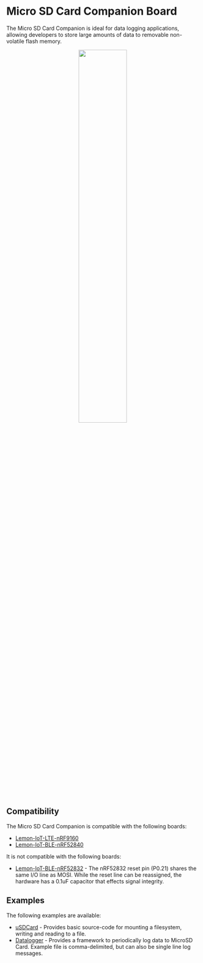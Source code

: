 # Micro SD Card Companion Board

The Micro SD Card Companion is ideal for data logging applications, allowing developers to store large amounts of data to removable non-volatile flash memory.

<P ALIGN="CENTER"><IMG SRC="https://lemon-iot.com/wp-content/uploads/2023/03/Lemon-IoT-uSD-diagram.jpeg" width=50% height=50%></P>

## Compatibility

The Micro SD Card Companion is compatible with the following boards:
* [Lemon-IoT-LTE-nRF9160](https://github.com/aaron-mohtar-co/Lemon-IoT-LTE-nRF9160)
* [Lemon-IoT-BLE-nRF52840](https://github.com/aaron-mohtar-co/Lemon-IoT-BLE-nRF52840)

It is not compatible with the following boards:
  
* [Lemon-IoT-BLE-nRF52832](https://github.com/aaron-mohtar-co/Lemon-IoT-BLE-nRF52832) - The nRF52832 reset pin (P0.21) shares the same I/O line as MOSI. While the reset line can be reassigned, the hardware has a 0.1uF capacitor that effects signal integrity.
  
## Examples

The following examples are available:
* [uSDCard](https://github.com/aaron-mohtar-co/Lemon-IoT-Accessories/tree/main/uSDCard-Board/Examples/uSDCard) - Provides basic source-code for mounting a filesystem, writing and reading to a file. 
* [Datalogger](https://github.com/aaron-mohtar-co/Lemon-IoT-Accessories/tree/main/uSDCard-Board/Examples/DataLogger) - Provides a framework to periodically log data to MicroSD Card. Example file is comma-delimited, but can also be single line log messages.
